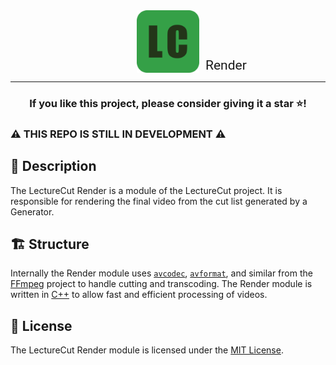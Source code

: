 <div align="center" style="display: grid; grid-template-columns: 1fr 100px 1fr; gap: 10px">
  <span></span>
  <img src=".github/static/Logo.svg" width=100/>
  <span style="font-family: Roboto Flex, Roboto; font-size: 1.5em; align-self: end; justify-self: left">Render</span>
</div>

---
<div align="center">
  <h3>If you like this project, please consider giving it a star ⭐️!</h3>
</div>

### ⚠️ THIS REPO IS STILL IN DEVELOPMENT ⚠️

## 📝 Description

The LectureCut Render is a module of the LectureCut project. It is responsible for rendering the final video from the cut list generated by a Generator.

## 🏗 Structure

Internally the Render module uses [`avcodec`](https://ffmpeg.org/libavcodec.html), [`avformat`](https://ffmpeg.org/libavformat.html), and similar from the [FFmpeg](https://ffmpeg.org/) project to handle cutting and transcoding. The Render module is written in [C++](https://isocpp.org/) to allow fast and efficient processing of videos.

<!-- license -->
## 📜 License

The LectureCut Render module is licensed under the [MIT License](LICENSE).